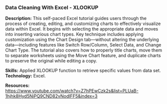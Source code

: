 ### Data Cleaning With Excel - XLOOKUP  
**Description:** This self-paced Excel tutorial guides users through the process of creating, editing, and customizing charts to effectively visualize data within Excel. It begins with selecting the appropriate data and moves into inserting various chart types. Key technique includes applying customization using the Chart Design tab—without altering the underlying data—including features like Switch Row/Column, Select Data, and Change Chart Type. The tutorial also covers how to properly title charts, move them to separate worksheets using the Move Chart feature, and duplicate charts to preserve the original while editing a copy. 

**Skills:**  Applied XLOOKUP function to retrieve specific values from data set.  
**Technology:** Excel.

**Resources:**  
https://www.youtube.com/watch?v=Z7hPEwCzk2s&list=PLUaB-1hjhk8Hyd5NiPQ9CND82vNodlFF5&index=3
